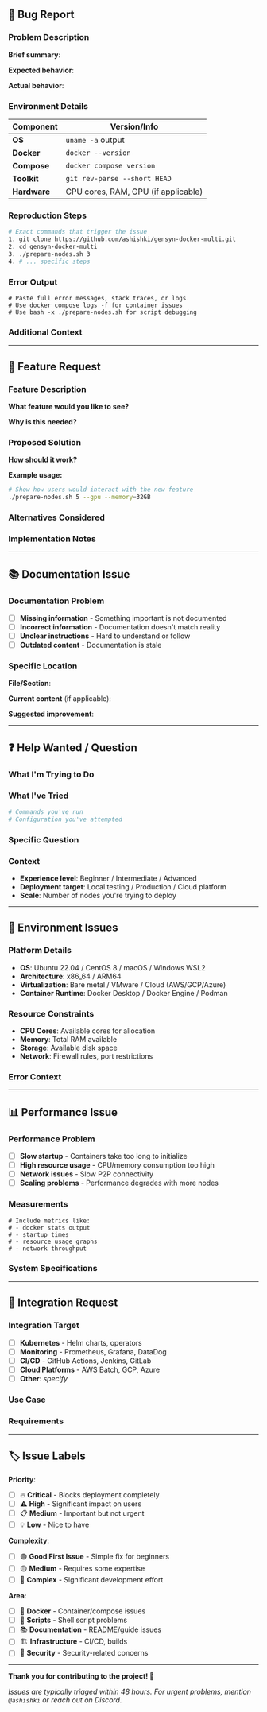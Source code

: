 <!--
Issue Template for Gensyn Docker Multi-Node Toolkit
Choose the appropriate section below and remove others
-->

## 🐛 Bug Report

<!-- Use this section for bugs, errors, or unexpected behavior -->

### Problem Description
**Brief summary**: 
<!-- Clear, one-sentence description of the issue -->

**Expected behavior**: 
<!-- What you thought would happen -->

**Actual behavior**: 
<!-- What actually happened -->

### Environment Details
| Component | Version/Info |
|-----------|--------------|
| **OS** | `uname -a` output |
| **Docker** | `docker --version` |
| **Compose** | `docker compose version` |
| **Toolkit** | `git rev-parse --short HEAD` |
| **Hardware** | CPU cores, RAM, GPU (if applicable) |

### Reproduction Steps
```bash
# Exact commands that trigger the issue
1. git clone https://github.com/ashishki/gensyn-docker-multi.git
2. cd gensyn-docker-multi  
3. ./prepare-nodes.sh 3
4. # ... specific steps
```

### Error Output
```
# Paste full error messages, stack traces, or logs
# Use docker compose logs -f for container issues
# Use bash -x ./prepare-nodes.sh for script debugging
```

### Additional Context
<!-- Screenshots, configuration files, or other relevant details -->

---

## 🚀 Feature Request

<!-- Use this section for new features or enhancements -->

### Feature Description
**What feature would you like to see?**
<!-- Clear description of the desired functionality -->

**Why is this needed?**
<!-- What problem does this solve? What use case does it enable? -->

### Proposed Solution
**How should it work?**
<!-- Describe the expected behavior, API, or user interface -->

**Example usage:**
```bash
# Show how users would interact with the new feature
./prepare-nodes.sh 5 --gpu --memory=32GB
```

### Alternatives Considered
<!-- Other approaches you've thought about -->

### Implementation Notes
<!-- Any technical details, constraints, or suggestions -->

---

## 📚 Documentation Issue

<!-- Use this section for documentation problems -->

### Documentation Problem
- [ ] **Missing information** - Something important is not documented
- [ ] **Incorrect information** - Documentation doesn't match reality  
- [ ] **Unclear instructions** - Hard to understand or follow
- [ ] **Outdated content** - Documentation is stale

### Specific Location
**File/Section**: 
<!-- e.g., README.md "Quick Start" section -->

**Current content** (if applicable):
<!-- Quote the problematic text -->

**Suggested improvement**:
<!-- What should it say instead? -->

---

## ❓ Help Wanted / Question

<!-- Use this section for usage questions or requests for help -->

### What I'm Trying to Do
<!-- Describe your goal or use case -->

### What I've Tried
```bash
# Commands you've run
# Configuration you've attempted
```

### Specific Question
<!-- What exactly are you stuck on? -->

### Context
- **Experience level**: Beginner / Intermediate / Advanced
- **Deployment target**: Local testing / Production / Cloud platform
- **Scale**: Number of nodes you're trying to deploy

---

## 🔧 Environment Issues

<!-- Use this section for platform-specific problems -->

### Platform Details
- **OS**: Ubuntu 22.04 / CentOS 8 / macOS / Windows WSL2
- **Architecture**: x86_64 / ARM64  
- **Virtualization**: Bare metal / VMware / Cloud (AWS/GCP/Azure)
- **Container Runtime**: Docker Desktop / Docker Engine / Podman

### Resource Constraints
- **CPU Cores**: Available cores for allocation
- **Memory**: Total RAM available  
- **Storage**: Available disk space
- **Network**: Firewall rules, port restrictions

### Error Context
<!-- How does your environment differ from standard setup? -->

---

## 📊 Performance Issue

<!-- Use this section for performance problems -->

### Performance Problem
- [ ] **Slow startup** - Containers take too long to initialize
- [ ] **High resource usage** - CPU/memory consumption too high
- [ ] **Network issues** - Slow P2P connectivity
- [ ] **Scaling problems** - Performance degrades with more nodes

### Measurements
```
# Include metrics like:
# - docker stats output  
# - startup times
# - resource usage graphs
# - network throughput
```

### System Specifications
<!-- Detailed hardware specs for performance context -->

---

## 🔄 Integration Request

<!-- Use this section for integration with other tools/platforms -->

### Integration Target
<!-- What tool/platform should this integrate with? -->
- [ ] **Kubernetes** - Helm charts, operators
- [ ] **Monitoring** - Prometheus, Grafana, DataDog  
- [ ] **CI/CD** - GitHub Actions, Jenkins, GitLab
- [ ] **Cloud Platforms** - AWS Batch, GCP, Azure
- [ ] **Other**: _specify_

### Use Case
<!-- Why is this integration valuable? -->

### Requirements
<!-- Technical requirements or constraints -->

---

## 🏷️ Issue Labels

<!-- Help us categorize by selecting relevant labels -->

**Priority**:
- [ ] 🔥 **Critical** - Blocks deployment completely
- [ ] ⚠️ **High** - Significant impact on users
- [ ] 📋 **Medium** - Important but not urgent  
- [ ] 💡 **Low** - Nice to have

**Complexity**:
- [ ] 🟢 **Good First Issue** - Simple fix for beginners
- [ ] 🟡 **Medium** - Requires some expertise
- [ ] 🔴 **Complex** - Significant development effort

**Area**:
- [ ] 🐳 **Docker** - Container/compose issues
- [ ] 🔧 **Scripts** - Shell script problems  
- [ ] 📚 **Documentation** - README/guide issues
- [ ] 🏗️ **Infrastructure** - CI/CD, builds
- [ ] 🔐 **Security** - Security-related concerns

---

**Thank you for contributing to the project! 🙏**

*Issues are typically triaged within 48 hours. For urgent problems, mention `@ashishki` or reach out on Discord.*